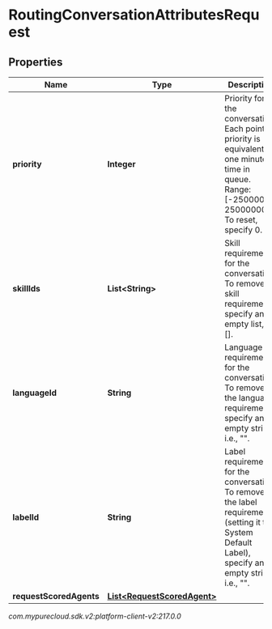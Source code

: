 # RoutingConversationAttributesRequest


## Properties

| Name | Type | Description | Notes |
| ------------ | ------------- | ------------- | ------------- |
| **priority** | **Integer** | Priority for the conversation.  Each point of priority is equivalent to one minute of time in queue.  Range:[-25000000, 25000000].  To reset, specify 0. |  [optional] |
| **skillIds** | **List&lt;String&gt;** | Skill requirements for the conversation.  To remove all skill requirements, specify an empty list, i.e. []. |  [optional] |
| **languageId** | **String** | Language requirement for the conversation.  To remove the language requirement, specify an empty string, i.e., \"\". |  [optional] |
| **labelId** | **String** | Label requirement for the conversation.  To remove the label requirement (setting it to System Default Label), specify an empty string, i.e., \"\". |  [optional] |
| **requestScoredAgents** | [**List&lt;RequestScoredAgent&gt;**](RequestScoredAgent) |  |  [optional] |




_com.mypurecloud.sdk.v2:platform-client-v2:217.0.0_

